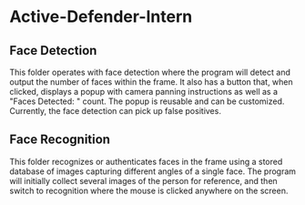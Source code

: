 # Active-Defender-Intern

## Face Detection
This folder operates with face detection where the program will detect and output the number of faces within the frame. It also has a button that, when clicked, displays a popup with camera panning instructions as well as a "Faces Detected: " count. The popup is reusable and can be customized. Currently, the face detection can pick up false positives.

## Face Recognition
This folder recognizes or authenticates faces in the frame using a stored database of images capturing different angles of a single face. The program will initially collect several images of the person for reference, and then switch to recognition where the mouse is clicked anywhere on the screen.
